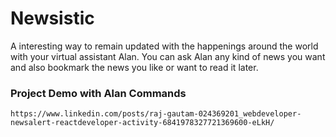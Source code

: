 # Newsistic

A interesting way to remain updated with the happenings around the world with your virtual assistant Alan. You can ask Alan any kind of news you want and also bookmark the news you like or want to read it later.
<br/>

### Project Demo with Alan Commands

`https://www.linkedin.com/posts/raj-gautam-024369201_webdeveloper-newsalert-reactdeveloper-activity-6841978327721369600-eLkH/`
